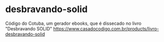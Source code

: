 # desbravando-solid
Código do Cotuba, um gerador ebooks, que é dissecado no livro "Desbravando SOLID" https://www.casadocodigo.com.br/products/livro-desbravando-solid
